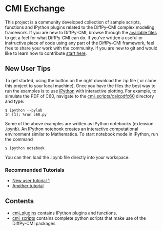 # CMI Exchange

This project is a community developed collection of sample scripts, functions
and IPython plugins related to the DiffPy-CMI complex modeling framework. 
If you are new to DiffPy-CMI, browse through the [available files](./cmi_scripts/) to get a feel for
what DiffPy-CMI can do.  If you've written a useful or instructive piece of code using any
part of the DiffPy-CMI framework, feel free to share your work with the community. 
If you are new to git and would like to learn how to contribute 
[start here](https://help.github.com/articles/fork-a-repo).

New User Tips
-------------

To get started, using the button on the right download the zip file ( or clone this project to your local machine). Once you have the files
the best way to run the examples is to use [IPython](http://ipython.org) with interactive plotting. For example,
to simulate the PDF of C60, navigate to the [cmi_scripts/calcpdfc60](./cmi_scripts/calcpdfc60) directory and 
type:

    $ ipython --pylab
    In [1]: %run c60.py


Some of the above examples are written as IPython notebooks (extension
.ipynb).  An IPython notebook creates an interactive computational environment
similar to Mathematica.  To start notebook mode in IPython, run the command

    $ ipython notebook
    
You can then load the .ipynb file directly into your workspace. 


### Recommended Tutorials

* [New user tutorial 1](./cmi_scripts/)
* [Another tutorial](./cmi_scripts/)

Contents
---------

* [cmi_plugins](./cmi_plugins/) contains IPython plugins and functions.
* [cmi_scripts](./cmi_scripts/) contains complete python scripts that make use of the DiffPy-CMI packages.




